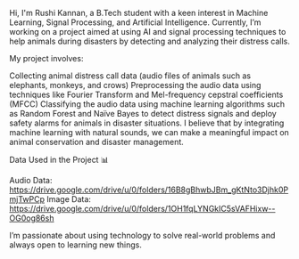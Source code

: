 Hi, I'm Rushi Kannan, a B.Tech student with a keen interest in Machine Learning, Signal Processing, and Artificial Intelligence. Currently, I’m working on a project aimed at using AI and signal processing techniques to help animals during disasters by detecting and analyzing their distress calls.

My project involves:

Collecting animal distress call data (audio files of animals such as elephants, monkeys, and crows)
Preprocessing the audio data using techniques like Fourier Transform and Mel-frequency cepstral coefficients (MFCC)
Classifying the audio data using machine learning algorithms such as Random Forest and Naïve Bayes to detect distress signals and deploy safety alarms for animals in disaster situations.
I believe that by integrating machine learning with natural sounds, we can make a meaningful impact on animal conservation and disaster management.

Data Used in the Project 📊

Audio Data:   https://drive.google.com/drive/u/0/folders/16B8gBhwbJBm_gKtNto3Djhk0PmjTwPCp
Image Data:   https://drive.google.com/drive/u/0/folders/1OH1fqLYNGkIC5sVAFHixw--OG0og86sh

I’m passionate about using technology to solve real-world problems and always open to learning new things.

